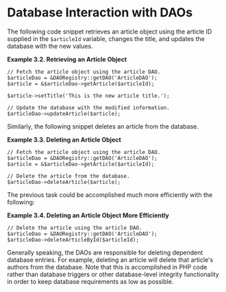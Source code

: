 # Database Interaction with DAOs

The following code snippet retrieves an article object using the article ID supplied in the `$articleId` variable, changes the title, and updates the database with the new values.

**Example 3.2. Retrieving an Article Object**

````
// Fetch the article object using the article DAO.
$articleDao = &DAORegistry::getDAO('ArticleDAO');
$article = &$articleDao->getArticle($articleId);

$article->setTitle('This is the new article title.');

// Update the database with the modified information.
$articleDao->updateArticle($article);
````

Similarly, the following snippet deletes an article from the database.

**Example 3.3. Deleting an Article Object**

````
// Fetch the article object using the article DAO.
$articleDao = &DAORegistry::getDAO('ArticleDAO');
$article = &$articleDao->getArticle($articleId);

// Delete the article from the database.
$articleDao->deleteArticle($article);
````

The previous task could be accomplished much more efficiently with the following:

**Example 3.4. Deleting an Article Object More Efficiently**

````
// Delete the article using the article DAO.
$articleDao = &DAORegistry::getDAO('ArticleDAO');
$articleDao->deleteArticleById($articleId);
````

Generally speaking, the DAOs are responsible for deleting dependent database entries. For example, deleting an article will delete that article's authors from the database. Note that this is accomplished in PHP code rather than database triggers or other database-level integrity functionality in order to keep database requirements as low as possible.

